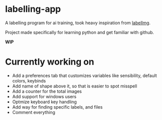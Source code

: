 # labelling-app

A labelling program for ai training, took heavy inspiration from [labelImg](https://github.com/heartexlabs/labelImg).

Project made specifically for learning python and get familiar with github.

**WIP**

# Currently working on
- Add a preferences tab that customizes variables like sensibility, default colors, keybinds
- Add name of shape above it, so that is easier to spot misspell
- Add a counter for the total images
- Add support for windows users
- Optmize keyboard key handling
- Add way for finding specific labels, and files
- Comment everything
